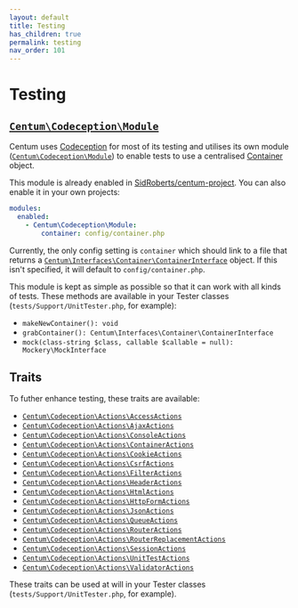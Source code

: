 ```yaml
---
layout: default
title: Testing
has_children: true
permalink: testing
nav_order: 101
---
```




# Testing

## [`Centum\Codeception\Module`](https://github.com/SidRoberts/centum/blob/main/src/Codeception/Module.php)

Centum uses [Codeception](https://codeception.com/) for most of its testing and utilises its own module ([`Centum\Codeception\Module`](https://github.com/SidRoberts/centum/blob/main/src/Codeception/Module.php)) to enable tests to use a centralised [Container](components/container/index.md) object.

This module is already enabled in [SidRoberts/centum-project](https://github.com/SidRoberts/centum-project).
You can also enable it in your own projects:

```yaml
modules:
  enabled:
    - Centum\Codeception\Module:
        container: config/container.php
```

Currently, the only config setting is `container` which should link to a file that returns a [`Centum\Interfaces\Container\ContainerInterface`](https://github.com/SidRoberts/centum/blob/main/src/Interfaces/Container/ContainerInterface.php) object.
If this isn't specified, it will default to `config/container.php`.

This module is kept as simple as possible so that it can work with all kinds of tests.
These methods are available in your Tester classes (`tests/Support/UnitTester.php`, for example):

- `makeNewContainer(): void`
- `grabContainer(): Centum\Interfaces\Container\ContainerInterface`
- `mock(class-string $class, callable $callable = null): Mockery\MockInterface`



## Traits

To futher enhance testing, these traits are available:

- [`Centum\Codeception\Actions\AccessActions`](https://github.com/SidRoberts/centum/blob/main/src/Codeception/Actions/AccessActions.php)
- [`Centum\Codeception\Actions\AjaxActions`](https://github.com/SidRoberts/centum/blob/main/src/Codeception/Actions/AjaxActions.php)
- [`Centum\Codeception\Actions\ConsoleActions`](https://github.com/SidRoberts/centum/blob/main/src/Codeception/Actions/ConsoleActions.php)
- [`Centum\Codeception\Actions\ContainerActions`](https://github.com/SidRoberts/centum/blob/main/src/Codeception/Actions/ContainerActions.php)
- [`Centum\Codeception\Actions\CookieActions`](https://github.com/SidRoberts/centum/blob/main/src/Codeception/Actions/CookieActions.php)
- [`Centum\Codeception\Actions\CsrfActions`](https://github.com/SidRoberts/centum/blob/main/src/Codeception/Actions/CsrfActions.php)
- [`Centum\Codeception\Actions\FilterActions`](https://github.com/SidRoberts/centum/blob/main/src/Codeception/Actions/FilterActions.php)
- [`Centum\Codeception\Actions\HeaderActions`](https://github.com/SidRoberts/centum/blob/main/src/Codeception/Actions/HeaderActions.php)
- [`Centum\Codeception\Actions\HtmlActions`](https://github.com/SidRoberts/centum/blob/main/src/Codeception/Actions/HtmlActions.php)
- [`Centum\Codeception\Actions\HttpFormActions`](https://github.com/SidRoberts/centum/blob/main/src/Codeception/Actions/HttpFormActions.php)
- [`Centum\Codeception\Actions\JsonActions`](https://github.com/SidRoberts/centum/blob/main/src/Codeception/Actions/JsonActions.php)
- [`Centum\Codeception\Actions\QueueActions`](https://github.com/SidRoberts/centum/blob/main/src/Codeception/Actions/QueueActions.php)
- [`Centum\Codeception\Actions\RouterActions`](https://github.com/SidRoberts/centum/blob/main/src/Codeception/Actions/RouterActions.php)
- [`Centum\Codeception\Actions\RouterReplacementActions`](https://github.com/SidRoberts/centum/blob/main/src/Codeception/Actions/RouterReplacementActions.php)
- [`Centum\Codeception\Actions\SessionActions`](https://github.com/SidRoberts/centum/blob/main/src/Codeception/Actions/SessionActions.php)
- [`Centum\Codeception\Actions\UnitTestActions`](https://github.com/SidRoberts/centum/blob/main/src/Codeception/Actions/UnitTestActions.php)
- [`Centum\Codeception\Actions\ValidatorActions`](https://github.com/SidRoberts/centum/blob/main/src/Codeception/Actions/ValidatorActions.php)

These traits can be used at will in your Tester classes (`tests/Support/UnitTester.php`, for example).
